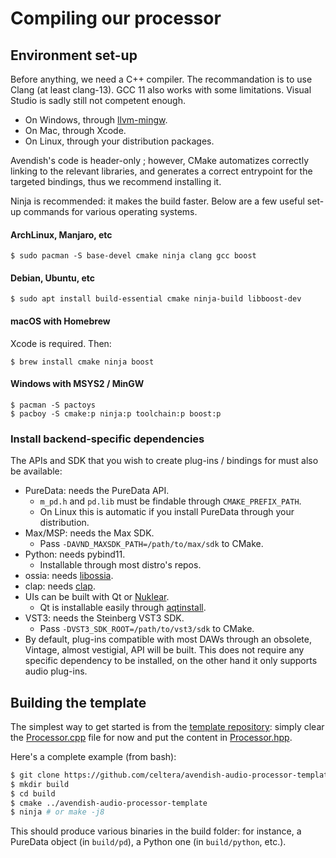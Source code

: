 # Compiling our processor

## Environment set-up
Before anything, we need a C++ compiler. The recommandation is to use Clang (at least clang-13). GCC 11 also works with some limitations. Visual Studio is sadly still not competent enough.

- On Windows, through [llvm-mingw](https://github.com/mstorsjo/llvm-mingw/releases/tag/20220323). 
- On Mac, through Xcode.
- On Linux, through your distribution packages.

Avendish's code is header-only ; however, CMake automatizes correctly linking to the relevant libraries, and generates a correct entrypoint for the targeted bindings, thus we recommend installing it.

Ninja is recommended: it makes the build faster. Below are a few useful set-up commands for various operating systems.

#### ArchLinux, Manjaro, etc

```
$ sudo pacman -S base-devel cmake ninja clang gcc boost
```

#### Debian, Ubuntu, etc

```
$ sudo apt install build-essential cmake ninja-build libboost-dev
```

#### macOS with Homebrew

Xcode is required. Then:
```
$ brew install cmake ninja boost
```

#### Windows with MSYS2 / MinGW

```
$ pacman -S pactoys
$ pacboy -S cmake:p ninja:p toolchain:p boost:p
```

### Install backend-specific dependencies
The APIs and SDK that you wish to create plug-ins / bindings for must also be available: 

- PureData: needs the PureData API.
  * `m_pd.h` and `pd.lib` must be findable through `CMAKE_PREFIX_PATH`.
  * On Linux this is automatic if you install PureData through your distribution.
- Max/MSP: needs the Max SDK.
  * Pass `-DAVND_MAXSDK_PATH=/path/to/max/sdk` to CMake.
- Python: needs pybind11.
  * Installable through most distro's repos.
- ossia: needs [libossia](https://github.com/ossia/libossia).
- clap: needs [clap](https://github.com/free-audio/clap).
- UIs can be built with Qt or [Nuklear](https://github.com/Immediate-Mode-UI/Nuklear).
  * Qt is installable easily through [aqtinstall](https://github.com/miurahr/aqtinstall).
- VST3: needs the Steinberg VST3 SDK.
  * Pass `-DVST3_SDK_ROOT=/path/to/vst3/sdk` to CMake.
- By default, plug-ins compatible with most DAWs through an obsolete, Vintage, almost vestigial, API will be built. This does not require any specific dependency to be installed, on the other hand it only supports audio plug-ins.

## Building the template

The simplest way to get started is from the [template repository](https://github.com/celtera/avendish-audio-processor-template/blob/main/CMakeLists.txt): simply clear the [Processor.cpp](https://github.com/celtera/avendish-audio-processor-template/blob/main/src/Processor.cpp) file for now and put the content in [Processor.hpp](https://github.com/celtera/avendish-audio-processor-template/blob/main/src/Processor.hpp).

Here's a complete example (from bash):
```bash
$ git clone https://github.com/celtera/avendish-audio-processor-template
$ mkdir build
$ cd build
$ cmake ../avendish-audio-processor-template
$ ninja # or make -j8
```

This should produce various binaries in the build folder: for instance, a PureData object (in `build/pd`), a Python one (in `build/python`, etc.).
